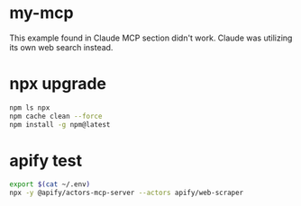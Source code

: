 # my-mcp

This example found in Claude MCP section didn't work. Claude was utilizing its own web search instead.

# npx upgrade

```sh
npm ls npx
npm cache clean --force
npm install -g npm@latest
```

# apify test

```sh
export $(cat ~/.env)
npx -y @apify/actors-mcp-server --actors apify/web-scraper
```

